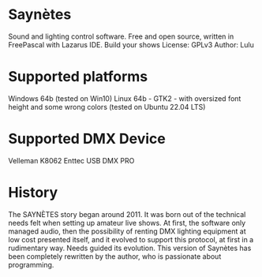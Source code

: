 # Saynètes
Sound and lighting control software. Free and open source, written in FreePascal with Lazarus IDE.
Build your shows
License: GPLv3
Author: Lulu

# Supported platforms
Windows 64b (tested on Win10)
Linux 64b - GTK2 - with oversized font height and some wrong colors (tested on Ubuntu 22.04 LTS)

# Supported DMX Device
Velleman K8062
Enttec USB DMX PRO

# History
The SAYNÈTES story began around 2011. It was born out of the technical needs felt when setting up amateur live shows.
At first, the software only managed audio, then the possibility of renting DMX lighting equipment at low cost presented itself, and it evolved to support this protocol, at first in a rudimentary way. Needs guided its evolution.
This version of Saynètes has been completely rewritten by the author, who is passionate about programming.

